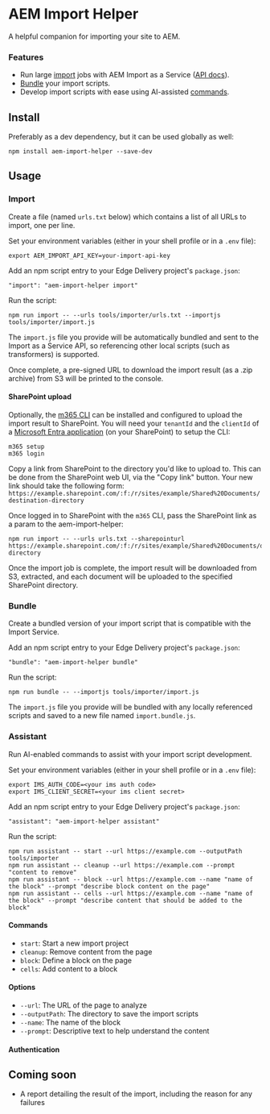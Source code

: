 # AEM Import Helper

A helpful companion for importing your site to AEM.

### Features

- Run large [import](#import) jobs with AEM Import as a Service ([API docs](https://opensource.adobe.com/spacecat-api-service/#tag/import)).
- [Bundle](#bundle) your import scripts.
- Develop import scripts with ease using AI-assisted [commands](#assistant).

## Install

Preferably as a dev dependency, but it can be used globally as well:

```
npm install aem-import-helper --save-dev
```

## Usage

### Import

Create a file (named `urls.txt` below) which contains a list of all URLs to import, one per line. 

Set your environment variables (either in your shell profile or in a `.env` file):

```
export AEM_IMPORT_API_KEY=your-import-api-key
```

Add an npm script entry to your Edge Delivery project's `package.json`:

```
"import": "aem-import-helper import"
```

Run the script:

```
npm run import -- --urls tools/importer/urls.txt --importjs tools/importer/import.js
```

The `import.js` file you provide will be automatically bundled and sent to the Import as a Service API, so referencing
other local scripts (such as transformers) is supported.

Once complete, a pre-signed URL to download the import result (as a .zip archive) from S3 will be printed to the console.

#### SharePoint upload

Optionally, the [m365 CLI](https://pnp.github.io/cli-microsoft365/) can be installed and configured to upload the import result to SharePoint.
You will need your `tenantId` and the `clientId` of a [Microsoft Entra application](https://pnp.github.io/cli-microsoft365/user-guide/using-own-identity/) (on your SharePoint) to setup the CLI:

```
m365 setup
m365 login
```

Copy a link from SharePoint to the directory you'd like to upload to. This can be done from the SharePoint web UI, via the "Copy link" button.
Your new link should take the following form: `https://example.sharepoint.com/:f:/r/sites/example/Shared%20Documents/destination-directory`

Once logged in to SharePoint with the `m365` CLI, pass the SharePoint link as a param to the aem-import-helper:

```
npm run import -- --urls urls.txt --sharepointurl https://example.sharepoint.com/:f:/r/sites/example/Shared%20Documents/destination-directory
```

Once the import job is complete, the import result will be downloaded from S3, extracted, and each document will be uploaded to the specified SharePoint directory.

### Bundle

Create a bundled version of your import script that is compatible with the Import Service.

Add an npm script entry to your Edge Delivery project's `package.json`:

```
"bundle": "aem-import-helper bundle"
```

Run the script:

```
npm run bundle -- --importjs tools/importer/import.js
```

The `import.js` file you provide will be bundled with any locally referenced scripts and saved to a new file named `import.bundle.js`.

### Assistant

Run AI-enabled commands to assist with your import script development.

Set your environment variables (either in your shell profile or in a `.env` file):

```
export IMS_AUTH_CODE=<your ims auth code>
export IMS_CLIENT_SECRET=<your ims client secret>
```

Add an npm script entry to your Edge Delivery project's `package.json`:

```
"assistant": "aem-import-helper assistant"
```

Run the script:

```
npm run assistant -- start --url https://example.com --outputPath tools/importer
npm run assistant -- cleanup --url https://example.com --prompt "content to remove"
npm run assistant -- block --url https://example.com --name "name of the block" --prompt "describe block content on the page"
npm run assistant -- cells --url https://example.com --name "name of the block" --prompt "describe content that should be added to the block"
```

#### Commands

- `start`: Start a new import project
- `cleanup`: Remove content from the page
- `block`: Define a block on the page
- `cells`: Add content to a block

#### Options

- `--url`: The URL of the page to analyze
- `--outputPath`: The directory to save the import scripts
- `--name`: The name of the block
- `--prompt`: Descriptive text to help understand the content

#### Authentication



## Coming soon

- A report detailing the result of the import, including the reason for any failures
